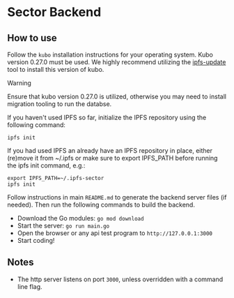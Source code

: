 # Sector Backend

## How to use

Follow the `kubo` installation instructions for your operating system. Kubo version 0.27.0 must be used. We highly recommend utilizing the [ipfs-update](https://docs.ipfs.tech/how-to/ipfs-updater/) tool to install this version of kubo. 

> [!Warning]
> Ensure that kubo version 0.27.0 is utilized, otherwise you may need to install migration tooling to run the databse.

If you haven't used IPFS so far, initialize the IPFS repository using the following command:

`ipfs init`

If you had used IPFS an already have an IPFS repository in place, either (re)move it from ~/.ipfs or make sure to export IPFS_PATH before running the ipfs init command, e.g.:

```
export IPFS_PATH=~/.ipfs-sector
ipfs init
```

Follow instructions in main `README.md` to generate the backend server files (if needed).
Then run the following commands to build the backend.

- Download the Go modules: `go mod download`
- Start the server: `go run main.go`
- Open the browser or any api test program to `http://127.0.0.1:3000`
- Start coding!

## Notes

- The http server listens on port `3000`, unless overridden with a command line flag. 
